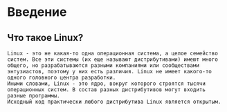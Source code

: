 # Введение
## Что такое Linux?
	Linux - это не какая-то одна операционная система, а целое семейство систем. Все эти системы (их еще называют дистрибутивами) имеют много общего, но разрабатываются разными компаниями или сообществами энтузиастов, поэтому у них есть различия. Linux не имеет какого-то одного головного центра разработки.
	Иными словами, Linux - это ядро, вокруг которого строятся тысячи операционных систем. В состав разных дистрибутивов могут входить разные программы.
	Исходный код практически любого дистрибутива Linux является открытым.
